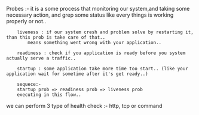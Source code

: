 Probes :- it is a some process that monitoring our system,and taking some necessary action, and 
        grep some status like every things is working properly or not..


        liveness : if our system cresh and problem solve by restarting it, than this prob is take care of that..
            means something went wrong with your application..

        readiness : check if you application is ready before you system actually serve a traffic..

        startup : some application take more time too start.. (like your application wait for sometime after it's get ready..)

        sequece:- 
        startup prob => readiness prob => liveness prob
        executing in this flow..




we can perform 3 type of health check :-
    http, tcp or command